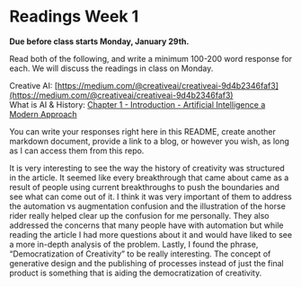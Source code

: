 # Readings Week 1

**Due before class starts Monday, January 29th.**

Read both of the following, and write a minimum 100-200 word response for each. We will discuss the readings in class on Monday.

Creative AI: [https://medium.com/@creativeai/creativeai-9d4b2346faf3](https://medium.com/@creativeai/creativeai-9d4b2346faf3)<br/>
What is AI & History: [Chapter 1 - Introduction - Artificial Intelligence a Modern Approach](http://web.cecs.pdx.edu/~mperkows/CLASS_479/2017_ZZ_00/02__GOOD_Russel=Norvig=Artificial%20Intelligence%20A%20Modern%20Approach%20(3rd%20Edition).pdf)

You can write your responses right here in this README, create another markdown document, provide a link to a blog, or however you wish, as long as I can access them from this repo.


It is very interesting to see the way the history of creativity was structured in the article. It seemed like every breakthrough that came about came as a result of people using current breakthroughs to push the boundaries and see what can come out of it. I think it was very important of them to address the automation vs augmentation confusion and the illustration of the horse rider really helped clear up the confusion for me personally. They also addressed the concerns that many people have with automation but while reading the article I had more questions about it and would have liked to see a more in-depth analysis of the problem. Lastly, I found the phrase, “Democratization of Creativity” to be really interesting. The concept of generative design and the publishing of processes instead of just the final product is something that is aiding the democratization of creativity. 
